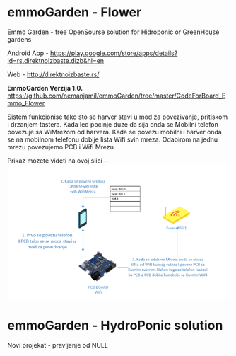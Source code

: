 # emmoGarden - Flower
Emmo Garden - free OpenSourse solution for Hidroponic or GreenHouse gardens

Android App - https://play.google.com/store/apps/details?id=rs.direktnoizbaste.dizb&hl=en

Web  - http://direktnoizbaste.rs/
 

**EmmoGarden Verzija 1.0.**
https://github.com/nemanjamil/emmoGarden/tree/master/CodeForBoard_Emmo_Flower

Sistem funkcionise tako sto se harver stavi u mod za povezivanje, pritiskom i drzanjem tastera. Kada led pocinje duze da sija onda se Mobilni telefon povezuje sa WiMrezom od harvera. 
Kada se povezu mobilni i harver onda se na mobilnom telefonu dobije lista Wifi svih mreza. Odabirom na jednu mrezu povezujemo PCB i Wifi Mrezu.

Prikaz mozete videti na ovoj slici - 
![Prikaz povezivanja](https://github.com/nemanjamil/emmoGarden/blob/master/CodeForBoard_Emmo_Flower/pictures/povezivanje.PNG)



# emmoGarden - HydroPonic solution

Novi projekat - pravljenje od NULL
